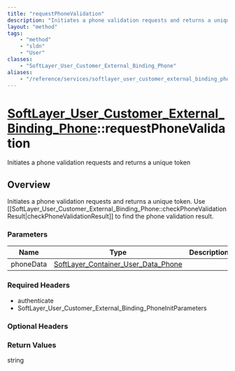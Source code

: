 ```yaml
---
title: "requestPhoneValidation"
description: "Initiates a phone validation requests and returns a unique token. Use [[SoftLayer_User_Customer_External_Binding_Phone::... "
layout: "method"
tags:
    - "method"
    - "sldn"
    - "User"
classes:
    - "SoftLayer_User_Customer_External_Binding_Phone"
aliases:
    - "/reference/services/softlayer_user_customer_external_binding_phone/requestPhoneValidation"
---
```

# [SoftLayer_User_Customer_External_Binding_Phone](/reference/services/SoftLayer_User_Customer_External_Binding_Phone)::requestPhoneValidation

Initiates a phone validation requests and returns a unique token


## Overview 
Initiates a phone validation requests and returns a unique token. Use [[SoftLayer_User_Customer_External_Binding_Phone::checkPhoneValidationResult|checkPhoneValidationResult]] to find the phone validation result. 

### Parameters 
|Name | Type | Description |
| --- | --- | --- |
|phoneData| <a href='/reference/datatypes/SoftLayer_Container_User_Data_Phone'>SoftLayer_Container_User_Data_Phone </a>| |


### Required Headers
* authenticate
* SoftLayer_User_Customer_External_Binding_PhoneInitParameters

### Optional Headers

### Return Values
string

